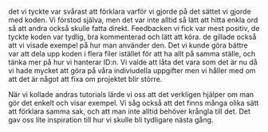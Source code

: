 det vi tyckte var svårast att förklara varför vi gjorde på det sättet vi gjorde med koden. Vi förstod själva, men det var inte alltid så lätt att hitta enkla ord så att andra också skulle fatta direkt.
Feedbacken vi fick var mest positiv, de tyckte koden var tydlig, bra kommenterad och lätt att köra. de gillade också att vi visade exempel på hur man använder den. Det vi kunde göra bättre var att dela upp koden i flera filer istället för att ha allt på samma ställe, och tänka mer på hur vi hanterar ID:n. Vi valde att låta det vara som det är nu då vi hade mycket att göra på våra indiviudella uppgifter men vi håller med om att det är något att fixa om projektet blir större.

När vi kollade andras tutorials lärde vi oss att det verkligen hjälper om man gör det enkelt och visar exempel. Vi såg också att det finns många olika sätt att förklara samma sak, och att man inte alltid behöver krångla till det. Det gav oss lite inspiration till hur vi skulle bli tydligare nästa gång.
